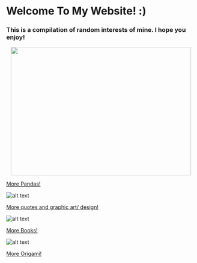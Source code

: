 # Welcome To My Website! :)

### This is a compilation of random interests of mine. I hope you enjoy!

<p align="center">
  <img width="480" height="342" src="http://newshour.s3.amazonaws.com/photos/2012/09/27/tai_shan_and_mei_xiang_-_smithsonians_national_zoo_1_blog_main_horizontal.jpg">
</p>

[More Pandas!](https://rachel-solomon.github.io/Panda)

![alt text](https://rachel-solomon.github.io/TryToBeARainbowInSomeoneElse'sCloud.png)

[More quotes and graphic art/ design!](https://rachel-solomon.github.io/quotes)

![alt text](https://s18670.pcdn.co/wp-content/uploads/Best-Library-Resources-for-Teachers.jpg)

[More Books!](https://rachel-solomon.github.io/books)

![alt text](https://rachel-solomon.github.io/Heartorigami.jpg)

[More Origami!](https://rachel-solomon.github.io/origami)
